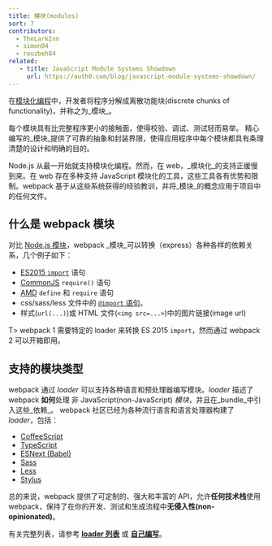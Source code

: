 ```yaml
---
title: 模块(modules)
sort: 7
contributors:
  - TheLarkInn
  - simon04
  - rouzbeh84
related:
   - title: JavaScript Module Systems Showdown
     url: https://auth0.com/blog/javascript-module-systems-showdown/
---
```


在[模块化编程](https://en.wikipedia.org/wiki/Modular_programming)中，开发者将程序分解成离散功能块(discrete chunks of functionality)，并称之为_模块_。

每个模块具有比完整程序更小的接触面，使得校验、调试、测试轻而易举。
精心编写的_模块_提供了可靠的抽象和封装界限，使得应用程序中每个模块都具有条理清楚的设计和明确的目的。

Node.js 从最一开始就支持模块化编程。然而，在 web，_模块化_的支持正缓慢到来。在 web 存在多种支持 JavaScript 模块化的工具，这些工具各有优势和限制。webpack 基于从这些系统获得的经验教训，并将_模块_的概念应用于项目中的任何文件。

## 什么是 webpack 模块

对比 [Node.js 模块](https://nodejs.org/api/modules.html)，webpack _模块_可以转换（express）各种各样的依赖关系，几个例子如下：

* [ES2015 `import`](https://developer.mozilla.org/en-US/docs/Web/JavaScript/Reference/Statements/import) 语句
* [CommonJS](http://www.commonjs.org/specs/modules/1.0/) `require()` 语句
* [AMD](https://github.com/amdjs/amdjs-api/blob/master/AMD.md) `define` 和 `require` 语句
* css/sass/less 文件中的 [`@import` 语句](https://developer.mozilla.org/en-US/docs/Web/CSS/@import)。
* 样式(`url(...)`)或 HTML 文件(`<img src=...>`)中的图片链接(image url)

T> webpack 1 需要特定的 loader 来转换 ES 2015 `import`，然而通过 webpack 2 可以开箱即用。

## 支持的模块类型

webpack 通过 _loader_ 可以支持各种语言和预处理器编写模块。_loader_ 描述了 webpack **如何**处理 非 JavaScript(non-JavaScript) _模块_，并且在_bundle_中引入这些_依赖_。
webpack 社区已经为各种流行语言和语言处理器构建了 _loader_，包括：

* [CoffeeScript](http://coffeescript.org)
* [TypeScript](https://www.typescriptlang.org)
* [ESNext (Babel)](https://babeljs.io)
* [Sass](http://sass-lang.com)
* [Less](http://lesscss.org)
* [Stylus](http://stylus-lang.com)

总的来说，webpack 提供了可定制的、强大和丰富的 API，允许**任何技术栈**使用 webpack，保持了在你的开发、测试和生成流程中**无侵入性(non-opinionated)**。

有关完整列表，请参考 [**loader 列表**](/loaders) 或 [**自己编写**](/api/loaders)。
